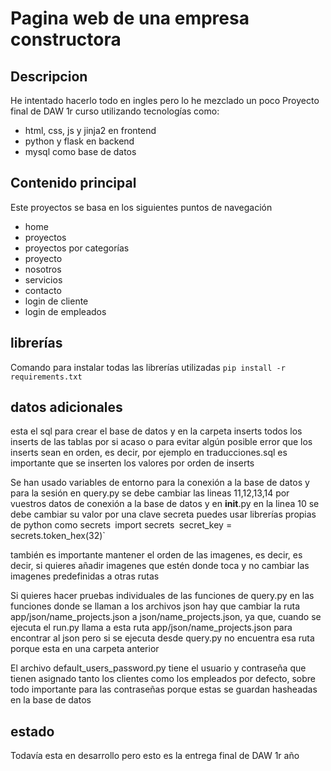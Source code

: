 # Pagina web de una empresa constructora

## Descripcion 
He intentado hacerlo todo en ingles pero lo he mezclado un poco
Proyecto final de DAW 1r curso utilizando tecnologías como: 
- html, css, js y jinja2 en frontend
- python y flask en backend
- mysql como base de datos

## Contenido principal

Este proyectos se basa en los siguientes puntos de navegación
- home
- proyectos
- proyectos por categorías
- proyecto
- nosotros
- servicios
- contacto
- login de cliente
- login de empleados

## librerías
Comando para instalar todas las librerías utilizadas
`pip install -r requirements.txt`

## datos adicionales 
esta el sql para crear el base de datos y en la carpeta inserts todos los inserts de las tablas
por si acaso o para evitar algún posible error que los inserts sean en orden, es decir, por ejemplo en traducciones.sql es importante que se inserten los valores por orden de inserts

Se han usado variables de entorno para la conexión a la base de datos y para la sesión 
en query.py se debe cambiar las lineas 11,12,13,14 por vuestros datos de conexión a la base de datos y en __init__.py en la linea 10 se debe cambiar su valor por una clave secreta puedes usar librerías propias de python como secrets`
`import secrets`
`secret_key = secrets.token_hex(32)`

también es importante mantener el orden de las imagenes, es decir, es decir, si quieres añadir imagenes que estén donde toca y no cambiar las imagenes predefinidas a otras rutas

Si quieres hacer pruebas individuales de las funciones de query.py en las funciones donde se llaman a los archivos json hay que cambiar la ruta app/json/name_projects.json a json/name_projects.json, ya que, cuando se ejecuta el run.py llama a esta ruta app/json/name_projects.json para encontrar al json pero si se ejecuta desde query.py no encuentra esa ruta porque esta en una carpeta anterior 

El archivo default_users_password.py tiene el usuario y contraseña que tienen asignado tanto los clientes como los empleados por defecto, sobre todo importante para las contraseñas porque estas se guardan hasheadas en la base de datos

## estado
Todavía esta en desarrollo pero esto es la entrega final de DAW 1r año
